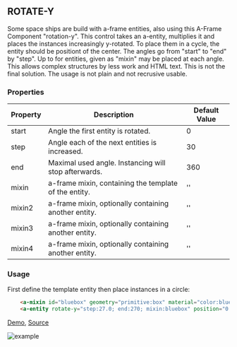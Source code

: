 ## ROTATE-Y

Some space ships are build with a-frame entities, also using this A-Frame Component "rotation-y".
This control takes an a-entity, multiplies it and places the instances increasingly y-rotated.
To place them in a cycle, the entity should be positiont of the center.
The angles go from "start" to "end" by "step".
Up to for entities, given as "mixin" may be placed at each angle.
This allows complex structures by less work and HTML text.
This is not the final solution. The usage is not plain and not recrusive usable.


### Properties

| Property | Description                                             | Default Value |
| -------- | -----------                                             | ------------- |
| start    | Angle the first entity is rotated.                      | 0             |
| step     | Angle each of the next entities is increased.           | 30            |
| end      | Maximal used angle. Instancing will stop afterwards.    | 360           |
| mixin    | a-frame mixin, containing the template of the entity.   | ''            |
| mixin2   | a-frame mixin, optionally containing another entity.    | ''            |
| mixin3   | a-frame mixin, optionally containing another entity.    | ''            |
| mixin4   | a-frame mixin, optionally containing another entity.    | ''            |

### Usage

First define the template entity then place instances in a circle:

```html
    <a-mixin id="bluebox" geometry="primitive:box" material="color:blue" position="4 0 0" ></a-mixin>
    <a-entity rotate-y="step:27.0; end:270; mixin:bluebox" position="0 0 -8"></a-entity>
```

[Demo](http://www.ac1000.de/s/demo/2), [Source](https://github.com/DerKarlos/sfsfs/blob/master/rotate-y.js)

![example](http://ac1000.de//s/demo/2/example.png)
